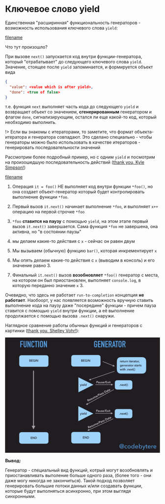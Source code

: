 # Ключевое слово yield

Единственная "расширинная" функциональность генераторов - возможность
использования ключевого слова `yield`:

[filename](yield.js ':include :type=code :fragment=yieldAndNext') 

Что тут произошло?

При вызове `next()` запускается код внутри функции-генератора, который
"отрабатывает" до следующего ключевого слова `yield`. 
Значение, стоящее после `yield` запоминается, и формируется объект
вида

```json
{
  "value": <value which is after yield>,
  "done": <true of false>
}
```

т.е. функция `next` выполняет часть кода до следующего `yield` 
и возвращает объект со значением, **сгенерированным** генератором и флагом
`done`, сигнализирующим, остался ли еще какой-то код, который необходимо выполнить.


!> Если вы знакомы с итераторами, то заметите, что формат
объекта-итератора и генератора совпадают.
Это сделано специально - чтобы генераторы можно было
использовать в качестве итераторов - генерировать последовательности значений

Рассмотрим более подробный пример, но с одним `yield` и посмотрим на
произошедшую последовательность действий ([thank you, Kyle Simpson!](https://github.com/getify/You-Dont-Know-JS/blob/2nd-ed/sync-async/ch4.md#breaking-run-to-completion))

[filename](yield.js ':include :type=code :fragment=generatorExample')

1. Операция `it = foo()` НЕ выполняет код внутри функции `*foo()`, но
она создает объект-генератор который будет контролировать выполнение
функции `*foo`. 

2. Первый вызов `it.next()` начинает выполнение `*foo`, и
выполняет `x++` операцию на первой строчке `*foo`

3. `*foo` **ставится на паузу** с помощью `yield`,
на этом этапе первый вызов `it.next()` завершается.
Сама функция `*foo` не завершена, она активна, но "в состоянии паузы"

4. мы делаем какие-то действия с `x` - сейчас он равен двум

5. Мы вызываем (обычную) функцию `bar()`, которая инкрементирует `x`

6. Мы опять делаем какие-то действия с `x` (выводим в консоль)
и его значение равно 3.

7. Финальный `it.next()` вызов **возобновляет** `*foo()` генератор
с места, на котором он был приостановлен, выполняет `console.log`,
в которую переданно значение `x` 3.


Очевидно, что здесь не работает `run-to-completion` концепция
**не работает**. Наобоорт, у нас появляется возможность
вручную ставить выполнение кода на паузу даже "посередине" функции -
причем пауза ставится с помощью `yield` внутри функции,
а её выполнение продолжается с помощью вызова `.next()` снаружи.

Наглядное сравнение работы обычных функций и генераторов с картинки 
([thank you, Shelley Vohr!](https://www.youtube.com/watch?v=SrNQS8J67zc)):

![run-to-completion-pic](pictures/run-to-completion.png)

**Вывод:**

Генератор - специальный вид функций, котрый могут возобновлять и 
приостанавливать выполение больше одного раза, (более того - они 
даже могу никогда не закончиться). Такой подход позволяет
генерировать большие потоки данных и/или создавать
функции, которые будут выполняться асинхронно, при этом 
выглядя синхронными.

